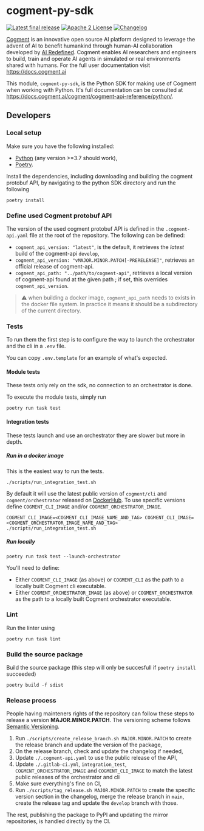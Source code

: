 # cogment-py-sdk

[![Latest final release](https://img.shields.io/pypi/v/cogment?style=flat-square)](https://pypi.org/project/cogment/) [![Apache 2 License](https://img.shields.io/badge/license-Apache%202-green?style=flat-square)](./LICENSE) [![Changelog](https://img.shields.io/badge/-Changelog%20-blueviolet?style=flat-square)](./CHANGELOG.md)

[Cogment](https://cogment.ai) is an innovative open source AI platform designed to leverage the advent of AI to benefit humankind through human-AI collaboration developed by [AI Redefined](https://ai-r.com). Cogment enables AI researchers and engineers to build, train and operate AI agents in simulated or real environments shared with humans. For the full user documentation visit <https://docs.cogment.ai>

This module, `cogment-py-sdk`, is the Python SDK for making use of Cogment when working with Python. It's full documentation can be consulted at <https://docs.cogment.ai/cogment/cogment-api-reference/python/>.

## Developers

### Local setup

Make sure you have the following installed:

-   [Python](https://www.python.org) (any version >=3.7 should work),
-   [Poetry](https://python-poetry.org).

Install the dependencies, including downloading and building the cogment protobuf API, by navigating to the python SDK directory and run the following

```
poetry install
```

### Define used Cogment protobuf API

The version of the used cogment protobuf API is defined in the `.cogment-api.yaml` file at the root of the repository. The following can be defined:

-   `cogment_api_version: "latest"`, is the default, it retrieves the _latest_ build of the cogment-api `develop`,
-   `cogment_api_version: "vMAJOR.MINOR.PATCH[-PRERELEASE]"`, retrieves an official release of cogment-api.
-   `cogment_api_path: "../path/to/cogment-api"`, retrieves a local version of cogment-api found at the given path ; if set, this overrides `cogment_api_version`.

> ⚠️ when building a docker image, `cogment_api_path` needs to exists in the docker file system. In practice it means it should be a subdirectory of the current directory.

### Tests

To run them the first step is to configure the way to launch the orchestrator and the cli in a `.env` file.

You can copy `.env.template` for an example of what's expected.

#### Module tests

These tests only rely on the sdk, no connection to an orchestrator is done.

To execute the module tests, simply run

```
poetry run task test
```

#### Integration tests

These tests launch and use an orchestrator they are slower but more in depth.

##### Run in a docker image

This is the easiest way to run the tests.

```
./scripts/run_integration_test.sh
```

By default it will use the latest public version of `cogment/cli` and `cogment/orchestrator` released on [DockerHub](https://hub.docker.com/u/cogment). To use specific versions define `COGMENT_CLI_IMAGE` and/or `COGMENT_ORCHESTRATOR_IMAGE`.

```
COGMENT_CLI_IMAGE=<COGMENT_CLI_IMAGE_NAME_AND_TAG> COGMENT_CLI_IMAGE=<COGMENT_ORCHESTRATOR_IMAGE_NAME_AND_TAG> ./scripts/run_integration_test.sh
```

##### Run locally

```
poetry run task test --launch-orchestrator
```

You'll need to define:
- Either `COGMENT_CLI_IMAGE` (as above) or `COGMENT_CLI` as the path to a locally built Cogment cli executable.
- Either `COGMENT_ORCHESTRATOR_IMAGE` (as above) or `COGMENT_ORCHESTRATOR` as the path to a locally built Cogment orchestrator executable.

### Lint

Run the linter using

```
poetry run task lint
```

### Build the source package

Build the source package (this step will only be succesfull if `poetry install` succeeded)

```
poetry build -f sdist
```

### Release process

People having mainteners rights of the repository can follow these steps to release a version **MAJOR.MINOR.PATCH**. The versioning scheme follows [Semantic Versioning](http://semver.org/spec/v2.0.0.html).

1. Run `./scripts/create_release_branch.sh MAJOR.MINOR.PATCH` to create the release branch and update the version of the package,
2. On the release branch, check and update the changelog if needed,
3. Update `./.cogment-api.yaml` to use the public release of the API,
4. Update `./.gitlab-ci.yml`, `integration_test`, `COGMENT_ORCHESTRATOR_IMAGE` and `COGMENT_CLI_IMAGE` to match the latest public releases of the orchestrator and cli
5. Make sure everything's fine on CI,
6. Run `./scripts/tag_release.sh MAJOR.MINOR.PATCH` to create the specific version section in the changelog, merge the release branch in `main`, create the release tag and update the `develop` branch with those.

The rest, publishing the package to PyPI and updating the mirror repositories, is handled directly by the CI.
